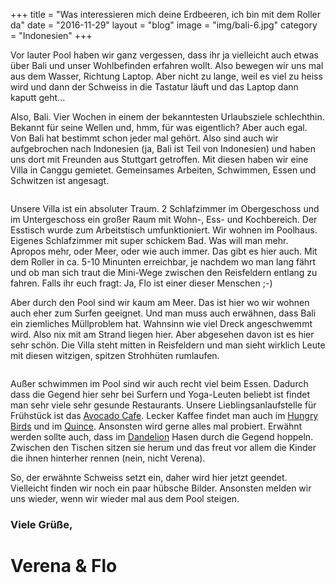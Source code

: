 +++
title = "Was interessieren mich deine Erdbeeren, ich bin mit dem Roller da"
date = "2016-11-29"
layout = "blog"
image = "img/bali-6.jpg"
category = "Indonesien"
+++

Vor lauter Pool haben wir ganz vergessen, dass ihr ja vielleicht auch etwas über Bali und unser Wohlbefinden erfahren wollt. Also bewegen wir uns mal aus dem Wasser, Richtung Laptop. Aber nicht zu lange, weil es viel zu heiss wird und dann der Schweiss in die Tastatur läuft und das Laptop dann kaputt geht...

<!--more-->


Also, Bali. Vier Wochen in einem der bekanntesten Urlaubsziele schlechthin. Bekannt für seine Wellen und, hmm, für was eigentlich? Aber auch egal. Von Bali hat bestimmt schon jeder mal gehört. Also sind auch wir aufgebrochen nach Indonesien (ja, Bali ist Teil von Indonesien) und haben uns dort mit Freunden aus Stuttgart getroffen. Mit diesen haben wir eine Villa in Canggu gemietet. Gemeinsames Arbeiten, Schwimmen, Essen und Schwitzen ist angesagt.

<div class="blog-post-gallery">
<div><img src="/img/bali-1.jpg" alt=""></div>
<div><img src="/img/bali-7.png" alt=""></div>
<div><img src="/img/bali-8.png" alt=""></div>
</div>

Unsere Villa ist ein absoluter Traum. 2 Schlafzimmer im Obergeschoss und im Untergeschoss ein großer Raum mit Wohn-, Ess- und Kochbereich. Der Esstisch wurde zum Arbeitstisch umfunktioniert. Wir wohnen im Poolhaus. Eigenes Schlafzimmer mit super schickem Bad. Was will man mehr. Apropos mehr, oder Meer, oder wie auch immer. Das gibt es hier auch. Mit dem Roller in ca. 5-10 Minunten erreichbar, je nachdem wo man lang fährt und ob man sich traut die Mini-Wege zwischen den Reisfeldern entlang zu fahren. Falls ihr euch fragt: Ja, Flo ist einer dieser Menschen ;-)

Aber durch den Pool sind wir kaum am Meer. Das ist hier wo wir wohnen auch eher zum Surfen geeignet. Und man muss auch erwähnen, dass Bali ein ziemliches Müllproblem hat. Wahnsinn wie viel Dreck angeschwemmt wird. Also nix mit am Strand liegen hier. Aber abgesehen davon ist es hier sehr schön. Die&nbsp;Villa steht mitten in Reisfeldern und man sieht wirklich Leute mit diesen witzigen, spitzen Strohhüten rumlaufen.

<div class="blog-post-gallery">
<div><img src="/img/bali-2.jpg" alt=""></div>
<div><img src="/img/bali-3.jpg" alt=""></div>
<div><img src="/img/bali-4.jpg" alt=""></div>
<div><img src="/img/bali-5.jpg" alt=""></div>
<div><img src="/img/bali-6.jpg" alt=""></div>
</div>

Außer schwimmen im Pool sind wir auch recht viel beim Essen. Dadurch dass die Gegend hier sehr bei Surfern und Yoga-Leuten beliebt ist findet man sehr viele sehr gesunde Restaurants. Unsere Lieblingsanlaufstelle für Frühstück ist das <a href="http://motionfitnessbali.com/food-solutions/avocado-cafe-menu/">Avocado Cafe</a>. Lecker Kaffee findet man auch im <a href="https://www.facebook.com/hungrybirdcoffee/">Hungry Birds</a> und im <a href="https://www.facebook.com/QuinceBali/">Quince</a>. Ansonsten wird gerne alles mal probiert. Erwähnt werden sollte auch, dass im <a href="https://www.facebook.com/Dandelion-1600036466891040/?rf=250561241782292">Dandelion</a> Hasen durch die Gegend hoppeln. Zwischen den Tischen sitzen sie herum und das freut vor allem die Kinder die ihnen hinterher rennen (nein, nicht Verena).

So, der erwähnte Schweiss setzt ein, daher wird hier jetzt geendet. Vielleicht finden wir noch ein paar hübsche Bilder. Ansonsten melden wir uns wieder, wenn wir wieder mal aus dem Pool steigen.
<h3>Viele Grüße,</h3>

<h1 class="signature">Verena & Flo</h1>
